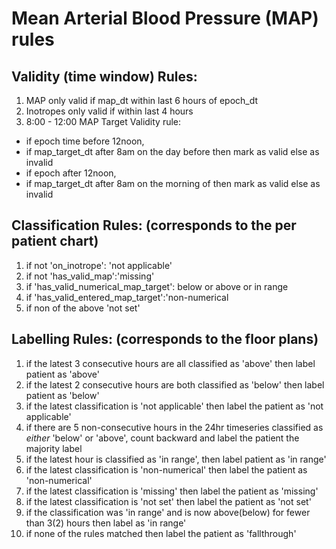 # Mean Arterial Blood Pressure (MAP) rules
## Validity (time window) Rules: 

1. MAP only valid if map_dt within last 6 hours of epoch_dt 
2. Inotropes only valid if within last 4 hours 
3. 8:00 - 12:00 MAP Target Validity rule: 
  -  if epoch time before 12noon, 
  -  if map_target_dt after 8am on the day before then mark as valid else as invalid 
  -  if epoch after 12noon, 
  -  if map_target_dt after 8am on the morning of then mark as valid else as invalid 

        	 

## Classification Rules: (corresponds to the per patient chart) 

1. if not 'on_inotrope': 'not applicable'
2. if not 'has_valid_map':'missing' 
3. if 'has_valid_numerical_map_target': below or above or in range 
4. if 'has_valid_entered_map_target':'non-numerical 
5. if non of the above 'not set' 

 
## Labelling Rules: (corresponds to the floor plans)     

1. if the latest 3 consecutive hours are all classified as 'above' then label patient as 'above'
2. if the latest 2 consecutive hours are both classified as 'below' then label patient as 'below'       
3. if the latest classification is 'not applicable' then label the patient as 'not applicable' 
4. if there are 5 non-consecutive hours in the 24hr timeseries classified as *either* 'below' or 'above', count backward and label the patient the majority label 
5. if the latest hour is classified as 'in range', then label patient as 'in range' 
6. if the latest classification is 'non-numerical' then label the patient as 'non-numerical' 
7. if the latest classification is 'missing' then label the patient as 'missing' 
8. if the latest classification is 'not set' then label the patient as 'not set' 
9. if the classification was 'in range' and is now above(below) for fewer than 3(2) hours then label as 'in range' 
10. if none of the rules matched then label the patient as 'fallthrough' 
